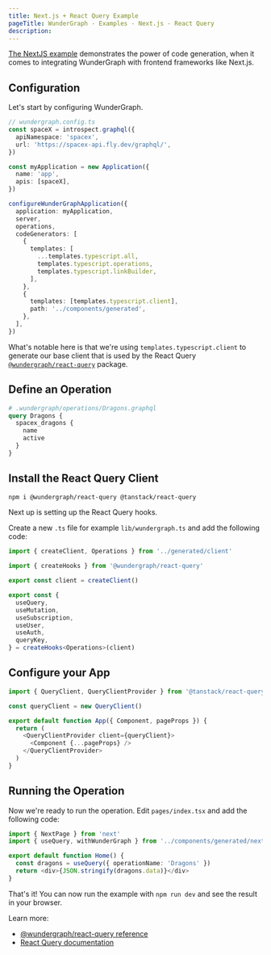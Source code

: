 ```yaml
---
title: Next.js + React Query Example
pageTitle: WunderGraph - Examples - Next.js - React Query
description:
---
```


[The NextJS example](https://github.com/wundergraph/wundergraph/tree/main/examples/nextjs-react-query) demonstrates the power of
code generation,
when it comes to integrating WunderGraph with frontend frameworks like Next.js.

## Configuration

Let's start by configuring WunderGraph.

```typescript
// wundergraph.config.ts
const spaceX = introspect.graphql({
  apiNamespace: 'spacex',
  url: 'https://spacex-api.fly.dev/graphql/',
})

const myApplication = new Application({
  name: 'app',
  apis: [spaceX],
})

configureWunderGraphApplication({
  application: myApplication,
  server,
  operations,
  codeGenerators: [
    {
      templates: [
        ...templates.typescript.all,
        templates.typescript.operations,
        templates.typescript.linkBuilder,
      ],
    },
    {
      templates: [templates.typescript.client],
      path: '../components/generated',
    },
  ],
})
```

What's notable here is that we're using `templates.typescript.client` to generate our base client that is used by the React Query [`@wundergraph/react-query`](https://github.com/wundergraph/wundergraph/tree/main/packages/react-query) package.

## Define an Operation

```graphql
# .wundergraph/operations/Dragons.graphql
query Dragons {
  spacex_dragons {
    name
    active
  }
}
```

## Install the React Query Client

```bash
npm i @wundergraph/react-query @tanstack/react-query
```

Next up is setting up the React Query hooks.

Create a new `.ts` file for example `lib/wundergraph.ts` and add the following code:

```ts
import { createClient, Operations } from '../generated/client'

import { createHooks } from '@wundergraph/react-query'

export const client = createClient()

export const {
  useQuery,
  useMutation,
  useSubscription,
  useUser,
  useAuth,
  queryKey,
} = createHooks<Operations>(client)
```

## Configure your App

```ts
import { QueryClient, QueryClientProvider } from '@tanstack/react-query'

const queryClient = new QueryClient()

export default function App({ Component, pageProps }) {
  return (
    <QueryClientProvider client={queryClient}>
      <Component {...pageProps} />
    </QueryClientProvider>
  )
}
```

## Running the Operation

Now we're ready to run the operation. Edit `pages/index.tsx` and add the following code:

```typescript
import { NextPage } from 'next'
import { useQuery, withWunderGraph } from '../components/generated/nextjs'

export default function Home() {
  const dragons = useQuery({ operationName: 'Dragons' })
  return <div>{JSON.stringify(dragons.data)}</div>
}
```

That's it! You can now run the example with `npm run dev` and see the result in your browser.

Learn more:

- [@wundergraph/react-query reference](/docs/clients-reference/react-query)
- [React Query documentation](https://tanstack.com/query/v4/docs/overview)
